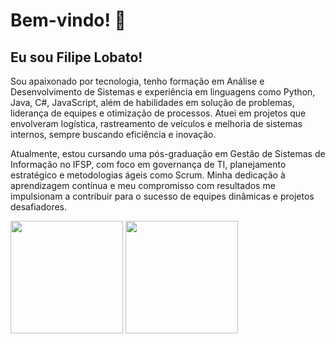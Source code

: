 # Bem-vindo! 👋

## Eu sou Filipe Lobato!

Sou apaixonado por tecnologia, tenho formação em Análise e Desenvolvimento de Sistemas e experiência em linguagens como Python, Java, C#, JavaScript, além de habilidades em solução de problemas, liderança de equipes e otimização de processos. Atuei em projetos que envolveram logística, rastreamento de veículos e melhoria de sistemas internos, sempre buscando eficiência e inovação.

Atualmente, estou cursando uma pós-graduação em Gestão de Sistemas de Informação no IFSP, com foco em governança de TI, planejamento estratégico e metodologias ágeis como Scrum. Minha dedicação à aprendizagem contínua e meu compromisso com resultados me impulsionam a contribuir para o sucesso de equipes dinâmicas e projetos desafiadores.

<div>
  <img height = "180cm" src= "https://github-readme-stats.vercel.app/api?username=lobat0&theme=dracula&show_icons=true" />
  <img height = "180cm" src= "https://github-readme-stats.vercel.app/api/top-langs/?username=lobat0&layout=compact&theme=dracula" />
   <a href="https://gifer.com/pt/6o0">
     <!--
    <img height = " 50cm" src="https://i.gifer.com/origin/2b/2b047e4d200321cef2a506baa878f457.gif"/>
    --->
   <a/>
 </div>

<!--
**Lobat0/Lobat0** is a ✨ _special_ ✨ repository because its `README.md` (this file) appears on your GitHub profile.

Here are some ideas to get you started:

- 🔭 I’m currently working on ...
- 🌱 I’m currently learning ...
- 👯 I’m looking to collaborate on ...
- 🤔 I’m looking for help with ...
- 💬 Ask me about ...
- 📫 How to reach me: ...
- 😄 Pronouns: ...
- ⚡ Fun fact: ...
-->
